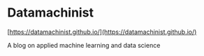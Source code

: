 # Datamachinist

[https://datamachinist.github.io/](https://datamachinist.github.io/)

A blog on applied machine learning and data science
